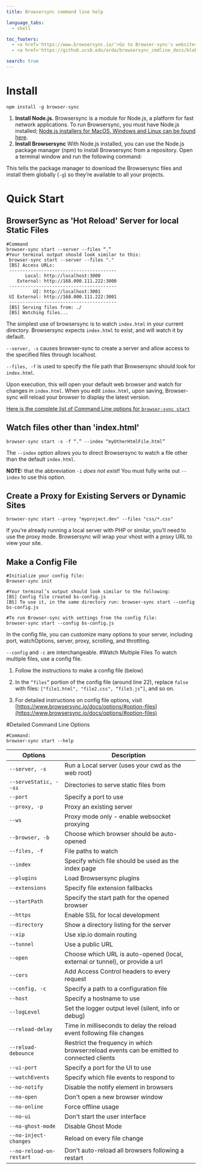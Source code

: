 ```yaml
---
title: Browsersync command line help

language_tabs:
  - shell

toc_footers:
  - <a href='https://www.browsersync.io/'>Go to Browser-sync's website</a>
  - <a href='https://github.ucsb.edu/arda/browsersync_cmdline_docs/blob/master/Technical_Justification_Essay.md'>Justification Essay</a>

search: true
---
```



# Install
```shell
npm install -g browser-sync
```
1. **Install Node.js.** Browsersync is a module for Node.js, a platform for fast network applications. To run Browsersync, you must have Node.js installed; [Node.js installers for MacOS, Windows and Linux can be found here](http://nodejs.org/download/).
2. **Install Browsersync** With Node.js installed, you can use the Node.js package manager (npm) to install Browsersync from a repository. Open a terminal window and run the following command:

This tells the package manager to download the Browsersync files and install them globally (`-g`) so they’re available to all your projects.



# Quick Start

## BrowserSync as 'Hot Reload' Server for local Static Files

```shell
#Command
browser-sync start --server --files “.”
#Your terminal output should look similar to this:
 browser-sync start --server --files "."
 [BS] Access URLs:
 ----------------------------------------
       Local: http://localhost:3000
    External: http://168.000.111.222:3000
 ----------------------------------------
          UI: http://localhost:3001
 UI External: http://168.000.111.222:3001
 ----------------------------------------
 [BS] Serving files from: ./
 [BS] Watching files...
```
The simplest use of browsersync is to watch `index.html` in your current directory. Browsersync expects `index.html` to exist, and will watch it by default.

`--server, -s` causes browser-sync to create a server and allow access to the specified files through localhost.

`--files, -f` is used to specify the file path that Browsersync should look for `index.html`.

Upon execution, this will open your default web browser and watch for changes in `index.html`. When you edit `index.html`, upon saving, Browser-sync will reload your browser to display the latest version.

[Here is the complete list of Command Line options for `browser-sync start`](#detailed-command-line-options)

## Watch files other than 'index.html'
```shell
browser-sync start -s -f “.” --index “myOtherHtmlFile.html”
```
The `--index` option allows you to direct Browsersync to watch a file other than the default `index.html`.

<b>NOTE:</b> that the abbreviation `-i` *does not exist*! You must fully write out `--index` to use this option.



## Create a Proxy for Existing Servers or Dynamic Sites
```shell
browser-sync start --proxy "myproject.dev" --files "css/*.css"
```

If you’re already running a local server with PHP or similar, you’ll need to use the proxy mode. Browsersync will wrap your vhost with a proxy URL to view your site.


## Make a Config File
```shell
#Initialize your config file:
Browser-sync init

#Your terminal’s output should look similar to the following:
[BS] Config file created bs-config.js
[BS] To use it, in the same directory run: browser-sync start --config bs-config.js

#To run Browser-sync with settings from the config file:
browser-sync start --config bs-config.js

```
In the config file, you can customize many options to your server, including port, watchOptions, server, proxy, scrolling, and throttling. 

`--config` and `-c` are interchangeable.
#Watch Multiple Files
To watch multiple files, use a config file.

1. Follow the instructions to make a config file (below)

2. In the `“files”` portion of the config file (around line 22), replace `false` with files: `["file1.html", "file2.css", “file3.js”]`, and so on.

3. For detailed instructions on config file options, visit [https://www.browsersync.io/docs/options/#option-files](https://www.browsersync.io/docs/options/#option-files)

#Detailed Command Line Options

```shell
#Command: 
browser-sync start --help
```
Options       | Description 
--------------|-------------
`--server, -s` |	Run a Local server (uses your cwd as the web root)
`--serveStatic, --ss` |	Directories to serve static files from
`--port` |	Specify a port to use
`--proxy, -p` |	Proxy an existing server
`--ws` |	Proxy mode only - enable websocket proxying
`--browser, -b` |	Choose which browser should be auto-opened
`--files, -f` |	File paths to watch
`--index` |	Specify which file should be used as the index page
`--plugins` |	Load Browsersync plugins
`--extensions` |	Specify file extension fallbacks
`--startPath` |	Specify the start path for the opened browser
`--https` |	Enable SSL for local development
`--directory` |	Show a directory listing for the server
`--xip` |	Use xip.io domain routing
`--tunnel` |	Use a public URL
`--open` |	Choose which URL is auto-opened (local, external or tunnel), or provide a url
`--cors` |	Add Access Control headers to every request
`--config, -c` |	Specify a path to a configuration file
`--host` |	Specify a hostname to use
`--logLevel` |	Set the logger output level (silent, info or debug)
`--reload-delay` |	Time in milliseconds to delay the reload event following file changes
`--reload-debounce` |	Restrict the frequency in which browser:reload events can be emitted to connected clients
`--ui-port` |	Specify a port for the UI to use
`--watchEvents` |	Specify which file events to respond to
`--no-notify` |	Disable the notify element in browsers
`--no-open` |	Don't open a new browser window
`--no-online` |	Force offline usage
`--no-ui` |	Don't start the user interface
`--no-ghost-mode`  |	Disable Ghost Mode
`--no-inject-changes` |	Reload on every file change
`--no-reload-on-restart` |	Don't auto-reload all browsers following a restart
